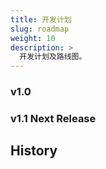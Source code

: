 ```yaml
---
title: 开发计划
slug: roadmap
weight: 10
description: >
  开发计划及路线图。
---
```


### v1.0


### v1.1 Next Release


## History
